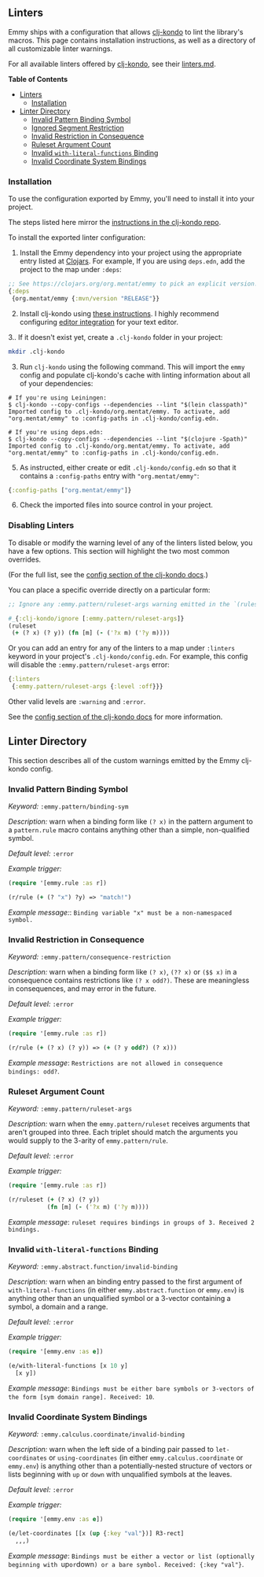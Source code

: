 ## Linters

Emmy ships with a configuration that allows
[clj-kondo](https://github.com/clj-kondo/clj-kondo) to lint the library's
macros. This page contains installation instructions, as well as a directory of
all customizable linter warnings.

For all available linters offered by
[clj-kondo](https://github.com/clj-kondo/clj-kondo), see their
[linters.md](https://github.com/clj-kondo/clj-kondo/blob/master/doc/linters.md).

<!-- markdown-toc start - Don't edit this section. Run M-x markdown-toc-refresh-toc -->
**Table of Contents**

- [Linters](#linters)
    - [Installation](#installation)
- [Linter Directory](#linter-directory)
    - [Invalid Pattern Binding Symbol](#invalid-pattern-binding-symbol)
    - [Ignored Segment Restriction](#ignored-segment-restriction)
    - [Invalid Restriction in Consequence](#invalid-restriction-in-consequence)
    - [Ruleset Argument Count](#ruleset-argument-count)
    - [Invalid `with-literal-functions` Binding](#invalid-with-literal-functions-binding)
    - [Invalid Coordinate System Bindings](#invalid-coordinate-system-bindings)

<!-- markdown-toc end -->

### Installation

To use the configuration exported by Emmy, you'll need to install it into
your project.

The steps listed here mirror the [instructions in the clj-kondo
repo](https://github.com/clj-kondo/clj-kondo/blob/master/doc/config.md#importing).

To install the exported linter configuration:

1. Install the Emmy dependency into your project using the appropriate entry
   listed at [Clojars](https://clojars.org/org.mentat/emmy). For example, If you
   are using `deps.edn`, add the project to the map under `:deps`:

```clj
;; See https://clojars.org/org.mentat/emmy to pick an explicit version!
{:deps
 {org.mentat/emmy {:mvn/version "RELEASE"}}
```

2. Install clj-kondo using [these
   instructions](https://github.com/clj-kondo/clj-kondo/blob/master/doc/install.md).
   I highly recommend configuring [editor
   integration](https://github.com/clj-kondo/clj-kondo/blob/master/doc/editor-integration.md)
   for your text editor.

3.. If it doesn't exist yet, create a `.clj-kondo` folder in your project:

```sh
mkdir .clj-kondo
```

3. Run `clj-kondo` using the following command. This will import the `emmy`
   config and populate clj-kondo's cache with linting information about all of
   your dependencies:

```shellsession
# If you're using Leiningen:
$ clj-kondo --copy-configs --dependencies --lint "$(lein classpath)"
Imported config to .clj-kondo/org.mentat/emmy. To activate, add "org.mentat/emmy" to :config-paths in .clj-kondo/config.edn.

# If you're using deps.edn:
$ clj-kondo --copy-configs --dependencies --lint "$(clojure -Spath)"
Imported config to .clj-kondo/org.mentat/emmy. To activate, add "org.mentat/emmy" to :config-paths in .clj-kondo/config.edn.
```

5. As instructed, either create or edit `.clj-kondo/config.edn` so that it
   contains a `:config-paths` entry with `"org.mentat/emmy"`:

```clj
{:config-paths ["org.mentat/emmy"]}
```

6. Check the imported files into source control in your project.

### Disabling Linters

To disable or modify the warning level of any of the linters listed below, you
have a few options. This section will highlight the two most common overrides.

(For the full list, see the [config section of the clj-kondo
docs](https://github.com/clj-kondo/clj-kondo/blob/master/doc/config.md#options).)

You can place a specific override directly on a particular form:

```clj
;; Ignore any :emmy.pattern/ruleset-args warning emitted in the `(ruleset ...)` form:

#_{:clj-kondo/ignore [:emmy.pattern/ruleset-args]}
(ruleset
 (+ (? x) (? y)) (fn [m] (- ('?x m) ('?y m))))
```

Or you can add an entry for any of the linters to a map under `:linters` keyword
in your project's `.clj-kondo/config.edn`. For example, this config will disable
the `:emmy.pattern/ruleset-args` error:

```clj
{:linters
 {:emmy.pattern/ruleset-args {:level :off}}}
```

Other valid levels are `:warning` and `:error`.

See the [config section of the clj-kondo
docs](https://github.com/clj-kondo/clj-kondo/blob/master/doc/config.md#options)
for more information.

## Linter Directory

This section describes all of the custom warnings emitted by the Emmy clj-kondo config.

### Invalid Pattern Binding Symbol

*Keyword:* `:emmy.pattern/binding-sym`

*Description:* warn when a binding form like `(? x)` in the pattern argument to
a `pattern.rule` macro contains anything other than a simple, non-qualified
symbol.

*Default level:* `:error`

*Example trigger:*

``` clojure
(require '[emmy.rule :as r])

(r/rule (+ (? "x") ?y) => "match!")
```

*Example message:*: `Binding variable "x" must be a non-namespaced symbol.`

### Invalid Restriction in Consequence

*Keyword:* `:emmy.pattern/consequence-restriction`

*Description:* warn when a binding form like `(? x)`, `(?? x)` or `($$ x)` in a
consequence contains restrictions like `(? x odd?)`. These are meaningless in
consequences, and may error in the future.

*Default level:* `:error`

*Example trigger:*

``` clojure
(require '[emmy.rule :as r])

(r/rule (+ (? x) (? y)) => (+ (? y odd?) (? x)))
```

*Example message*: `Restrictions are not allowed in consequence bindings: odd?`.

### Ruleset Argument Count

*Keyword:* `:emmy.pattern/ruleset-args`

*Description:* warn when the `emmy.pattern/ruleset` receives arguments that
aren't grouped into three. Each triplet should match the arguments you would
supply to the 3-arity of `emmy.pattern/rule`.

*Default level:* `:error`

*Example trigger:*

``` clojure
(require '[emmy.rule :as r])

(r/ruleset (+ (? x) (? y))
           (fn [m] (- ('?x m) ('?y m))))
```

*Example message*: `ruleset requires bindings in groups of 3. Received 2 bindings.`

### Invalid `with-literal-functions` Binding

*Keyword:* `:emmy.abstract.function/invalid-binding`

*Description:* warn when an binding entry passed to the first argument of
`with-literal-functions` (in either `emmy.abstract.function` or
`emmy.env`) is anything other than an unqualified symbol or a 3-vector
containing a symbol, a domain and a range.

*Default level:* `:error`

*Example trigger:*

``` clojure
(require '[emmy.env :as e])

(e/with-literal-functions [x 10 y]
  [x y])
```

*Example message*: `Bindings must be either bare symbols or 3-vectors of the form [sym domain range]. Received: 10`.

### Invalid Coordinate System Bindings

*Keyword:* `:emmy.calculus.coordinate/invalid-binding`

*Description:* warn when the left side of a binding pair passed to
`let-coordinates` or `using-coordinates` (in either
`emmy.calculus.coordinate` or `emmy.env`) is anything other than a
potentially-nested structure of vectors or lists beginning with `up` or `down`
with unqualified symbols at the leaves.

*Default level:* `:error`

*Example trigger:*

```clj
(require '[emmy.env :as e])

(e/let-coordinates [[x (up {:key "val"})] R3-rect]
  ,,,)
```

*Example message*: `Bindings must be either a vector or list (optionally beginning with `up` or `down`) or a bare symbol. Received: {:key "val"}`.
